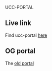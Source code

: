 UCC-PORTAL

## Live link

Find ucc-portal [here](https://ucc)

## OG portal

The [old portal](https://portal.ucc.edu.gh)
